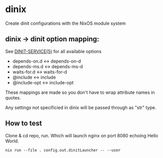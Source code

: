 # dinix

Create dinit configurations with the NixOS module system

## dinix -> dinit option mapping:
See [DINIT-SERVICE(5)](https://davmac.org/projects/dinit/man-pages-html/dinit-service.5.html) for all available options

* depends-on.d <-> depends-on-d
* depends-ms.d <-> depends-ms-d
* waits-for.d <-> waits-for-d
* @include <-> include
* @include-opt <-> include-opt

These mappings are made so you don't have to wrap attribute names in quotes.

Any settings not specificied in dinix will be passed through as "str" type.

## How to test
Clone & cd repo, run. Which will launch nginx on port 8080 echoing Hello World.
```
nix run --file . config.out.dinitLauncher -- --user
```
